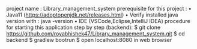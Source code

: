 project name : Library_management_system
prerequisite for this project :
•	Java11 (https://adoptopenjdk.net/releases.html)
•	Verify installed java version with : java -version
•	IDE (VSCode,Eclipse,IntelliJ IDEA)
procedure for starting this application step by step (backend):
$ git clone https://github.com/royabhishek47/Library_management_system.git
$ cd backend
$ gradlew bootrun
$ open localhost:8080 in web browser

